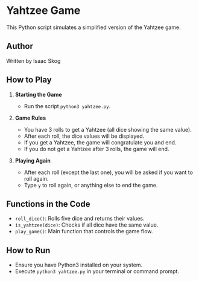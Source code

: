 # Yahtzee Game

This Python script simulates a simplified version of the Yahtzee game.

## Author 

Written by Isaac Skog

## How to Play

1. **Starting the Game**
   - Run the script `python3 yahtzee.py`.

2. **Game Rules**
   - You have 3 rolls to get a Yahtzee (all dice showing the same value).
   - After each roll, the dice values will be displayed.
   - If you get a Yahtzee, the game will congratulate you and end.
   - If you do not get a Yahtzee after 3 rolls, the game will end.

3. **Playing Again**
   - After each roll (except the last one), you will be asked if you want to roll again.
   - Type `y` to roll again, or anything else to end the game.

## Functions in the Code

- `roll_dice()`: Rolls five dice and returns their values.
- `is_yahtzee(dice)`: Checks if all dice have the same value.
- `play_game()`: Main function that controls the game flow.

## How to Run

- Ensure you have Python3 installed on your system.
- Execute `python3 yahtzee.py` in your terminal or command prompt.